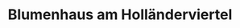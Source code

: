 ---
title: "Blumenhaus am Holländerviertel"
url: /potsdam/blumenhaus-am-hollaenderviertel/
shop: Blumen
---